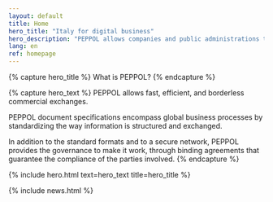 ```yaml
---
layout: default
title: Home
hero_title: "Italy for digital business"
hero_description: "PEPPOL allows companies and public administrations to send and receive business documents in standard format over an open, global, and secure network."
lang: en
ref: homepage
---
```

{% capture hero_title %}
What is PEPPOL?
{% endcapture %}

{% capture hero_text %}
PEPPOL allows fast, efficient, and borderless commercial exchanges.

PEPPOL document specifications encompass global business processes by
standardizing the way information is structured and exchanged.

In addition to the standard formats and to a secure network, PEPPOL provides
the governance to make it work, through binding agreements that guarantee the
compliance of the parties involved.
{% endcapture %}

{% include hero.html text=hero_text title=hero_title %}

<main class="container my-5" markdown="1">

{% include news.html %}

</main>
